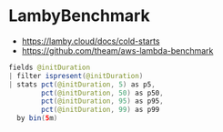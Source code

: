 # LambyBenchmark

- https://lamby.cloud/docs/cold-starts
- https://github.com/theam/aws-lambda-benchmark

```java
fields @initDuration
| filter ispresent(@initDuration)
| stats pct(@initDuration, 5) as p5,
        pct(@initDuration, 50) as p50,
        pct(@initDuration, 95) as p95,
        pct(@initDuration, 99) as p99
  by bin(5m)
```
